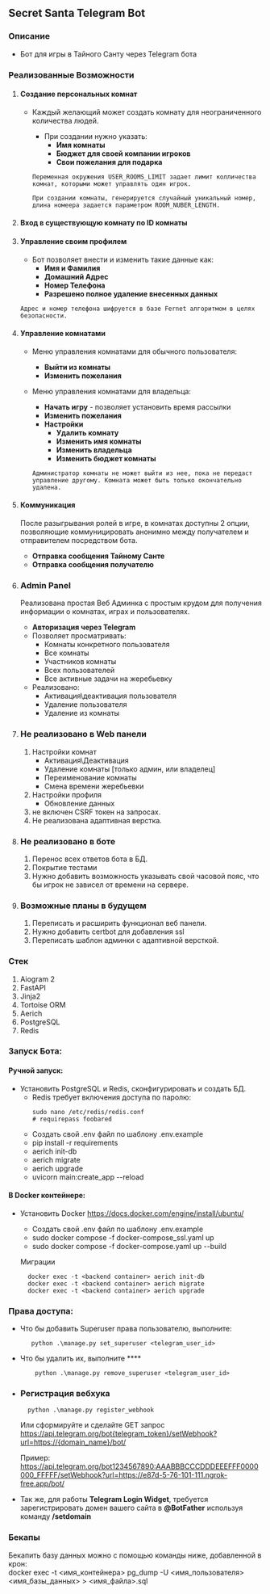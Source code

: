 ## Secret Santa Telegram Bot
### Описание

* Бот для игры в Тайного Санту через Telegram бота

### Реализованные Возможности

1. #### Создание персональных комнат

   - Каждый желающий может создать комнату для неограниченного количества людей.
       - При создании нужно указать:
         - **Имя комнаты**
         - **Бюджет для своей компании игроков**
         - **Свои пожелания для подарка**
         
        ```Переменная окружения USER_ROOMS_LIMIT задает лимит колличества комнат, которыми может управлять один игрок.```

       ```При создании комнаты, генерируется случайный уникальный номер, длина номеера задается параметром ROOM_NUBER_LENGTH. ```
2. #### Вход в существующую комнату по ID комнаты
3. #### Управление своим профилем
   - Бот позволяет внести и изменить такие данные как:
     - **Имя и Фамилия**
     - **Домашний Адрес**
     - **Номер Телефона**
     - **Разрешено полное удаление внесенных данных**  
   
   ```Адрес и номер телефона шифруется в базе Fernet алгоритмом в целях безопасности.```
 
4. #### Управление комнатами
   - Меню управления комнатами для обычного пользователя:       
     - **Выйти из комнаты**
     - **Изменить пожелания**
   - Меню управления комнатами для владельца:
     - **Начать игру** - позволяет установить время рассылки
     - **Изменить пожелания**
     - **Настройки**
       - **Удалить комнату** 
       - **Изменить имя комнаты**
       - **Изменить владельца**
       - **Изменить бюджет комнаты**
     
     ```Администратор комнаты не может выйти из нее, пока не передаст управление другому. Комната может быть только окончательно удалена.```
5. #### Коммуникация
    После разыгрывания ролей в игре, в комнатах доступны 2 опции, позволяющие коммуницировать анонимно между получателем и отправителем посредством бота.  
   - **Отправка сообщения Тайному Санте**
   - **Отправка сообщения получателю**  
6. ### Admin Panel 
    Реализована простая Веб Админка с простым крудом для получения информации о комнатах, играх и пользователях.
    - **Авторизация через Telegram** 
   - Позволяет просматривать:
      - Комнаты конкретного пользователя
      - Все комнаты
      - Участников комнаты
      - Всех пользователей
      - Все активные задачи на жеребьевку  
    - Реализовано:
      - Активация\деактивация пользователя
      - Удаление пользователя
      - Удаление из комнаты

7. ### Не реализовано в Web панели
   1. Настройки комнат
        - Активация\Деактивация
        - Удаление комнаты [только админ, или владелец]
        - Переименование комнаты
        - Смена времени жеребьевки
   2. Настройки профиля
        - Обновление данных
   3. не включен CSRF токен на запросах.
   4. Не реализована адаптивная верстка. 

8. ### Не реализовано в боте
   1. Перенос всех ответов бота в БД.
   2. Покрытие тестами
   3. Нужно добавить возможность указывать свой часовой пояс, что бы игрок не зависел от времени на сервере.


9. ### Возможные планы в будущем
   1. Переписать и расширить функционал веб панели.
   2. Нужно добавить certbot для добавления ssl
   3. Переписать шаблон админки с адаптивной версткой. 
  
### Стек
1. Aiogram 2
2. FastAPI
3. Jinja2
4. Tortoise ORM
5. Aerich
6. PostgreSQL
7. Redis

### Запуск Бота:
#### Ручной запуск:
 - Установить PostgreSQL и Redis, сконфигурировать и создать БД. 
   - Redis требует включения доступа по паролю:
      ```
     sudo nano /etc/redis/redis.conf
     # requirepass foobared
     ```
   - Создать свой .env файл по шаблону .env.example
   - pip install -r requirements
   - aerich init-db
   - aerich migrate
   - aerich upgrade
   - uvicorn main:create_app --reload

#### В Docker контейнере:
 - Установить Docker https://docs.docker.com/engine/install/ubuntu/
   - Создать свой .env файл по шаблону .env.example
   - sudo docker compose -f docker-compose_ssl.yaml up
   - sudo docker compose -f docker-compose.yaml up --build

    Миграции
      ```console
        docker exec -t <backend container> aerich init-db
        docker exec -t <backend container> aerich migrate
        docker exec -t <backend container> aerich upgrade
      ```
### Права доступа:
 - Что бы добавить Superuser права пользователю, выполните: 
      ```console
         python .\manage.py set_superuser <telegram_user_id>
      ```
 - Что бы удалить их, выполните **** 
      ```console
          python .\manage.py remove_superuser <telegram_user_id>
      ```
- ### Регистрация вебхука
    ```console
      python .\manage.py register_webhook
    ```
  
    Или сформируйте и сделайте GET запрос
    https://api.telegram.org/bot{telegram_token}/setWebhook?url=https://{domain_name}/bot/

    Пример:
    https://api.telegram.org/bot1234567890:AAABBBCCCDDDEEEFFF0000000_FFFFF/setWebhook?url=https://e87d-5-76-101-111.ngrok-free.app/bot/

- Так же, для работы **Telegram Login Widget**, требуется зарегистрировать домен вашего сайта в **@BotFather** используя команду **/setdomain**

### Бекапы
Бекапить базу данных можно с помощью команды ниже, добавленной в крон:  
docker exec -t <имя_контейнера> pg_dump -U <имя_пользователя> <имя_базы_данных> > <имя_файла>.sql
